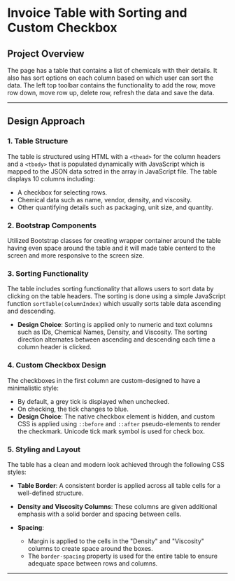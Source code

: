 # Invoice Table with Sorting and Custom Checkbox

## Project Overview

The page has a table that contains a list of chemicals with their details. It also has sort options on each column based on which user can sort the data. The left top toolbar contains the functionality to add the row, move row down, move row up, delete row, refresh the data and save the data.

---

## Design Approach

### 1. **Table Structure**
The table is structured using HTML with a `<thead>` for the column headers and a `<tbody>` that is populated dynamically with JavaScript which is mapped to the JSON data sotred in the array in JavaScript file. The table displays 10 columns including:
- A checkbox for selecting rows.
- Chemical data such as name, vendor, density, and viscosity.
- Other quantifying details such as packaging, unit size, and quantity.

### 2. **Bootstrap Components** 
Utilized Bootstrap classes for creating wrapper container around the table having even space around the table and it will made table centerd to the screen and more responsive to the screen size.
### 3. **Sorting Functionality**
The table includes sorting functionality that allows users to sort data by clicking on the table headers. The sorting is done using a simple JavaScript function `sortTable(columnIndex)` which usually sorts table data ascending and descending.

- **Design Choice**: Sorting is applied only to numeric and text columns such as IDs, Chemical Names, Density, and Viscosity. The sorting direction alternates between ascending and descending each time a column header is clicked.

### 4. **Custom Checkbox Design**
The checkboxes in the first column are custom-designed to have a minimalistic style:
- By default, a grey tick is displayed when unchecked.
- On checking, the tick changes to blue.
- **Design Choice**: The native checkbox element is hidden, and custom CSS is applied using `::before` and `::after` pseudo-elements to render the checkmark. Unicode tick mark symbol is used for check box.

### 5. **Styling and Layout**
The table has a clean and modern look achieved through the following CSS styles:
- **Table Border**: A consistent border is applied across all table cells for a well-defined structure.
- **Density and Viscosity Columns**: These columns are given additional emphasis with a solid border and spacing between cells.

- **Spacing**: 
    - Margin is applied to the cells in the "Density" and "Viscosity" columns to create space around the boxes.
    - The `border-spacing` property is used for the entire table to ensure adequate space between rows and columns.
    
---
